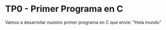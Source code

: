 # TP0 - Primer Programa en C

Vamos a desarrollar nuestro primer programa en C que envie:
"Hola mundo"
